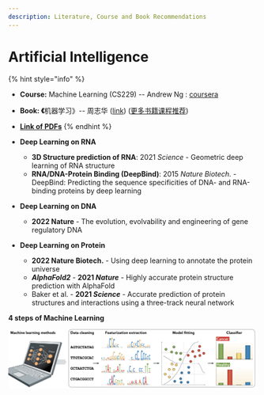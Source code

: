 ```yaml
---
description: Literature, Course and Book Recommendations
---
```


# Artificial Intelligence

{% hint style="info" %}
* **Course:**  Machine Learning (CS229) -- Andrew Ng : [coursera](https://www.coursera.org/learn/machine-learning)
* **Book:    《**&#x673A;器学习》-- 周志华 ([link](https://book.douban.com/subject/26708119/))  ([更多书籍课程推荐](https://lulab1.gitbook.io/training/appendix/appendix-i.keep-learning))
* [**Link of PDFs**](https://cloud.tsinghua.edu.cn/d/07d2b19d6b284ebea5ea/?p=%2F2.%20Machine%20Learning%20%26%20AI\&mode=list)&#x20;
{% endhint %}

* **Deep Learning on RNA**
  * **3D Structure prediction of RNA**: 2021 _Science_ - Geometric deep learning of RNA structure
  * **RNA/DNA-Protein Binding (DeepBind)**: 2015 _Nature Biotech._ - DeepBind: Predicting the sequence specificities of DNA- and RNA-binding proteins by deep learning
* **Deep Learning on DNA**
  * **2022 Nature** - The evolution, evolvability and engineering of gene regulatory DNA
* **Deep Learning on Protein**
  * **2022 Nature Biotech.** - Using deep learning to annotate the protein universe
  * _**AlphaFold2**_ - **2021&#x20;**_**Nature**_ - Highly accurate protein structure prediction with AlphaFold
  * Baker et al. - **2021&#x20;**_**Science**_ - Accurate prediction of protein structures and interactions using a three-track neural network



**4 steps of Machine Learning**

![4 steps in Machine Learning](<../../.gitbook/assets/machine learning steps.png>)

